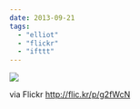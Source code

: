 ```yaml
---
date: 2013-09-21
tags: 
  - "elliot"
  - "flickr"
  - "ifttt"
---
```


![](http://farm4.staticflickr.com/3782/9859581924_c8a7b802a3_b.jpg)  

  
  
via Flickr http://flic.kr/p/g2fWcN
